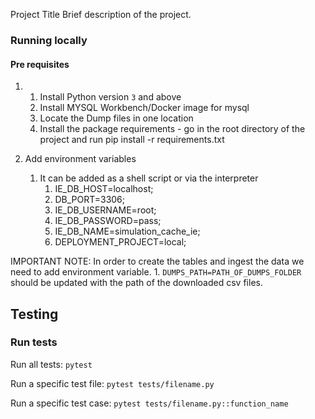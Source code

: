 
Project Title
Brief description of the project.

### Running locally

#### Pre requisites

1.
    1. Install Python  version `3` and above
    2. Install MYSQL Workbench/Docker image for mysql
    3. Locate the Dump files in one location
    4. Install the package requirements - go in the root directory of the project and run pip install -r requirements.txt

2. Add environment variables
    1. It can be added as a shell script or via the interpreter
        1. IE_DB_HOST=localhost;
        2. DB_PORT=3306;
        3. IE_DB_USERNAME=root;
        4. IE_DB_PASSWORD=pass;
        5. IE_DB_NAME=simulation_cache_ie;
        6. DEPLOYMENT_PROJECT=local;

IMPORTANT NOTE: In order to create the tables and ingest the data we need to add environment variable.
    1. `DUMPS_PATH=PATH_OF_DUMPS_FOLDER` should be updated with the path of the downloaded csv files.

## Testing

### Run tests

Run all tests: `pytest`

Run a specific test file: `pytest tests/filename.py`

Run a specific test case: `pytest tests/filename.py::function_name`